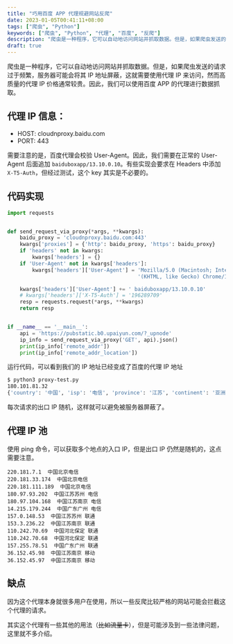 ```yaml
---
title: "巧用百度 APP 代理规避网站反爬"
date: 2023-01-05T00:41:11+08:00
tags: ["爬虫", "Python"]
keywords: ["爬虫", "Python", "代理", "百度", "反爬"]
description: "爬虫是一种程序，它可以自动地访问网站并抓取数据。但是，如果爬虫发送的请求过于频繁，服务器可能会将其 IP 地址屏蔽，这就需要使用代理 IP 来访问，然而高质量的代理 IP 价格通常较贵。因此，我们可以使用百度 APP 的代理进行数据抓取，本文将介绍如何使用百度 APP 的代理来规避网站反爬。"
draft: true
---
```


爬虫是一种程序，它可以自动地访问网站并抓取数据。但是，如果爬虫发送的请求过于频繁，服务器可能会将其 IP 地址屏蔽，这就需要使用代理 IP 来访问，然而高质量的代理 IP 价格通常较贵。因此，我们可以使用百度 APP 的代理进行数据抓取。

## 代理 IP 信息：
- HOST: cloudnproxy.baidu.com
- PORT: 443

需要注意的是，百度代理会校验 User-Agent。因此，我们需要在正常的 User-Agent 后面追加 `baiduboxapp/13.10.0.10`。有些实现会要求在 Headers 中添加 `X-T5-Auth`，但经过测试，这个 key 其实是不必要的。

## 代码实现

```python
import requests


def send_request_via_proxy(*args, **kwargs):
    baidu_proxy = 'cloudnproxy.baidu.com:443'
    kwargs['proxies'] = {'http': baidu_proxy, 'https': baidu_proxy}
    if 'headers' not in kwargs:
        kwargs['headers'] = {}
    if 'User-Agent' not in kwargs['headers']:
        kwargs['headers']['User-Agent'] = 'Mozilla/5.0 (Macintosh; Intel Mac OS X 10_15_7) AppleWebKit/537.36 ' \
                                          '(KHTML, like Gecko) Chrome/108.0.0.0 Safari/537.36'

    kwargs['headers']['User-Agent'] += ' baiduboxapp/13.10.0.10'
    # kwargs['headers']['X-T5-Auth'] = '196289709'
    resp = requests.request(*args, **kwargs)
    return resp


if __name__ == '__main__':
    api = 'https://pubstatic.b0.upaiyun.com/?_upnode'
    ip_info = send_request_via_proxy('GET', api).json()
    print(ip_info['remote_addr'])
    print(ip_info['remote_addr_location'])
```

运行代码，可以看到我们的 IP 地址已经变成了百度的代理 IP 地址

```bash
$ python3 proxy-test.py
180.101.81.32
{'country': '中国', 'isp': '电信', 'province': '江苏', 'continent': '亚洲', 'city': '苏州'}
```
每次请求的出口 IP 随机，这样就可以避免被服务器屏蔽了。

## 代理 IP 池
使用 ping 命令，可以获取多个地点的入口 IP，但是出口 IP 仍然是随机的，这点需要注意。
```
220.181.7.1  中国北京电信
220.181.33.174  中国北京电信
220.181.111.189  中国北京电信
180.97.93.202  中国江苏苏州 电信
180.97.104.168  中国江苏南京 电信
14.215.179.244  中国广东广州 电信
157.0.148.53  中国江苏苏州 联通
153.3.236.22  中国江苏南京 联通
110.242.70.69  中国河北保定 联通
110.242.70.68  中国河北保定 联通
157.255.78.51  中国广东广州 联通
36.152.45.98  中国江苏南京 移动
36.152.45.97  中国江苏南京 移动
```

## 缺点
因为这个代理本身就很多用户在使用，所以一些反爬比较严格的网站可能会拦截这个代理的请求。

其实这个代理有一些其他的用法（~~比如流量卡~~），但是可能涉及到一些法律问题，这里就不多介绍。
